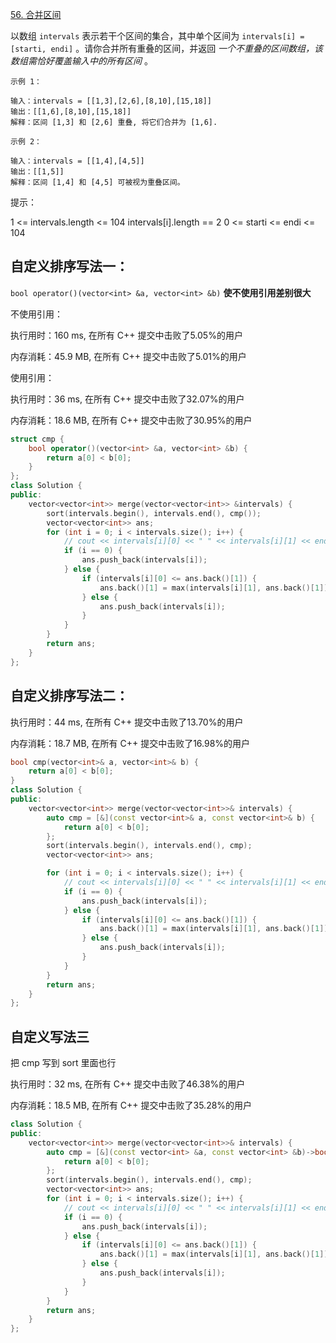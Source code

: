 [56. 合并区间](https://leetcode-cn.com/problems/merge-intervals/)

以数组 `intervals` 表示若干个区间的集合，其中单个区间为 `intervals[i] = [starti, endi]` 。请你合并所有重叠的区间，并返回 *一个不重叠的区间数组，该数组需恰好覆盖输入中的所有区间* 。

```
示例 1：

输入：intervals = [[1,3],[2,6],[8,10],[15,18]]
输出：[[1,6],[8,10],[15,18]]
解释：区间 [1,3] 和 [2,6] 重叠, 将它们合并为 [1,6].

示例 2：

输入：intervals = [[1,4],[4,5]]
输出：[[1,5]]
解释：区间 [1,4] 和 [4,5] 可被视为重叠区间。
```

提示：

1 <= intervals.length <= 104
intervals[i].length == 2
0 <= starti <= endi <= 104

## 自定义排序写法一：

`bool operator()(vector<int> &a, vector<int> &b)` **使不使用引用差别很大**

不使用引用：

执行用时：160 ms, 在所有 C++ 提交中击败了5.05%的用户

内存消耗：45.9 MB, 在所有 C++ 提交中击败了5.01%的用户

使用引用：

执行用时：36 ms, 在所有 C++ 提交中击败了32.07%的用户

内存消耗：18.6 MB, 在所有 C++ 提交中击败了30.95%的用户

```cpp
struct cmp {
    bool operator()(vector<int> &a, vector<int> &b) {
        return a[0] < b[0];
    }
};
class Solution {
public:
    vector<vector<int>> merge(vector<vector<int>> &intervals) {
        sort(intervals.begin(), intervals.end(), cmp());
        vector<vector<int>> ans;
        for (int i = 0; i < intervals.size(); i++) {
            // cout << intervals[i][0] << " " << intervals[i][1] << endl;
            if (i == 0) {
                ans.push_back(intervals[i]);
            } else {
                if (intervals[i][0] <= ans.back()[1]) {
                    ans.back()[1] = max(intervals[i][1], ans.back()[1]);
                } else {
                    ans.push_back(intervals[i]);
                }
            }
        }
        return ans;
    }
};
```

## 自定义排序写法二：

执行用时：44 ms, 在所有 C++ 提交中击败了13.70%的用户

内存消耗：18.7 MB, 在所有 C++ 提交中击败了16.98%的用户

```cpp
bool cmp(vector<int>& a, vector<int>& b) {
    return a[0] < b[0];
}
class Solution {
public:
    vector<vector<int>> merge(vector<vector<int>>& intervals) {
        auto cmp = [&](const vector<int>& a, const vector<int>& b) {
            return a[0] < b[0];
        };
        sort(intervals.begin(), intervals.end(), cmp);
        vector<vector<int>> ans;

        for (int i = 0; i < intervals.size(); i++) {
            // cout << intervals[i][0] << " " << intervals[i][1] << endl;
            if (i == 0) {
                ans.push_back(intervals[i]);
            } else {
                if (intervals[i][0] <= ans.back()[1]) {
                    ans.back()[1] = max(intervals[i][1], ans.back()[1]);
                } else {
                    ans.push_back(intervals[i]);
                }
            }
        }
        return ans;
    }
};
```

## 自定义写法三

把 cmp 写到 sort 里面也行

执行用时：32 ms, 在所有 C++ 提交中击败了46.38%的用户

内存消耗：18.5 MB, 在所有 C++ 提交中击败了35.28%的用户

```cpp
class Solution {
public:
    vector<vector<int>> merge(vector<vector<int>>& intervals) {
        auto cmp = [&](const vector<int> &a, const vector<int> &b)->bool {
            return a[0] < b[0];
        };
        sort(intervals.begin(), intervals.end(), cmp);
        vector<vector<int>> ans;
        for (int i = 0; i < intervals.size(); i++) {
            // cout << intervals[i][0] << " " << intervals[i][1] << endl;
            if (i == 0) {
                ans.push_back(intervals[i]);
            } else {
                if (intervals[i][0] <= ans.back()[1]) {
                    ans.back()[1] = max(intervals[i][1], ans.back()[1]);
                } else {
                    ans.push_back(intervals[i]);
                }
            }
        }
        return ans;
    }
};
```

